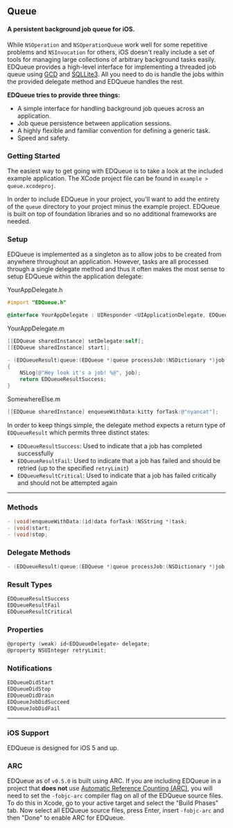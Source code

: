 ## Queue
#### A persistent background job queue for iOS.

While `NSOperation` and `NSOperationQueue` work well for some repetitive problems and `NSInvocation` for others, iOS doesn't really include a set of tools for managing large collections of arbitrary background tasks easily. EDQueue provides a high-level interface for implementing a threaded job queue using [GCD](http://developer.apple.com/library/ios/#documentation/Performance/Reference/GCD_libdispatch_Ref/Reference/reference.html) and [SQLLite3](http://www.sqlite.org/). All you need to do is handle the jobs within the provided delegate method and EDQueue handles the rest.

**EDQueue tries to provide three things:**
- A simple interface for handling background job queues across an application.
- Job queue persistence between application sessions.
- A highly flexible and familiar convention for defining a generic task.
- Speed and safety.

### Getting Started
The easiest way to get going with EDQueue is to take a look at the included example application. The XCode project file can be found in `example > queue.xcodeproj`.

In order to include EDQueue in your project, you'll want to add the entirety of the `queue` directory to your project minus the example project. EDQueue is built on top of foundation libraries and so no additional frameworks are needed.

### Setup
EDQueue is implemented as a singleton as to allow jobs to be created from anywhere throughout an application. However, tasks are all processed through a single delegate method and thus it often makes the most sense to setup EDQueue within the application delegate:

YourAppDelegate.h
```objective-c
#import "EDQueue.h"
```
```objective-c
@interface YourAppDelegate : UIResponder <UIApplicationDelegate, EDQueueDelegate>
```

YourAppDelegate.m
```objective-c
[[EDQueue sharedInstance] setDelegate:self];
[[EDQueue sharedInstance] start];
```
```objective-c
- (EDQueueResult)queue:(EDQueue *)queue processJob:(NSDictionary *)job
{
    NSLog(@"Hey look it's a job! %@", job);
    return EDQueueResultSuccess;
}
```

SomewhereElse.m
```objective-c
[[EDQueue sharedInstance] enqueueWithData:kitty forTask:@"nyancat"];
```

In order to keep things simple, the delegate method expects a return type of `EDQueueResult` which permits three distinct states:
- `EDQueueResultSuccess`: Used to indicate that a job has completed successfully
- `EDQueueResultFail`: Used to indicate that a job has failed and should be retried (up to the specified `retryLimit`)
- `EDQueueResultCritical`: Used to indicate that a job has failed critically and should not be attempted again

---

### Methods
```objective-c
- (void)enqueueWithData:(id)data forTask:(NSString *)task;
- (void)start;
- (void)stop;
```

### Delegate Methods
```objective-c
- (EDQueueResult)queue:(EDQueue *)queue processJob:(NSDictionary *)job;
```

### Result Types
```objective-c
EDQueueResultSuccess
EDQueueResultFail
EDQueueResultCritical
```

### Properties
```objective-c
@property (weak) id<EDQueueDelegate> delegate;
@property NSUInteger retryLimit;
```

### Notifications
```objective-c
EDQueueDidStart
EDQueueDidStop
EDQueueDidDrain
EDQueueJobDidSucceed
EDQueueJobDidFail
```

---

### iOS Support
EDQueue is designed for iOS 5 and up.

### ARC
EDQueue as of `v0.5.0` is built using ARC. If you are including EDQueue in a project that **does not** use [Automatic Reference Counting (ARC)](http://developer.apple.com/library/ios/#releasenotes/ObjectiveC/RN-TransitioningToARC/Introduction/Introduction.html), you will need to set the `-fobjc-arc` compiler flag on all of the EDQueue source files. To do this in Xcode, go to your active target and select the "Build Phases" tab. Now select all EDQueue source files, press Enter, insert `-fobjc-arc` and then "Done" to enable ARC for EDQueue.
